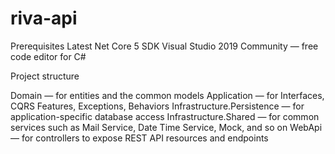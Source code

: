 # riva-api
Prerequisites
Latest Net Core 5 SDK
Visual Studio 2019 Community — free code editor for C#

Project structure

Domain — for entities and the common models
Application — for Interfaces, CQRS Features, Exceptions, Behaviors
Infrastructure.Persistence — for application-specific database access
Infrastructure.Shared — for common services such as Mail Service, Date Time Service, Mock, and so on
WebApi — for controllers to expose REST API resources and endpoints
